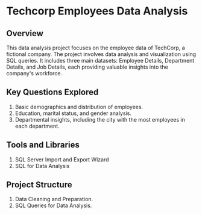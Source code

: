 # Techcorp Employees Data Analysis

## Overview

This data analysis project focuses on the employee data of TechCorp, a fictional company. The project involves data analysis and visualization using SQL queries. 
It includes three main datasets: Employee Details, Department Details, and Job Details, each providing valuable insights into the company's workforce.

## Key Questions Explored

1) Basic demographics and distribution of employees.
2) Education, marital status, and gender analysis.
3) Departmental insights, including the city with the most employees in each department.

## Tools and Libraries

1) SQL Server Import and Export Wizard
2) SQL for Data Analysis

## Project Structure

1) Data Cleaning and Preparation.
2) SQL Queries for Data Analysis.
